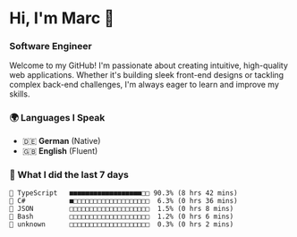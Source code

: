 # Hi, I'm Marc 👋 
### Software Engineer

Welcome to my GitHub! I'm passionate about creating intuitive, high-quality web applications. Whether it's building sleek front-end designs or tackling complex back-end challenges, I'm always eager to learn and improve my skills.  

### 🌍 Languages I Speak  
- 🇩🇪 **German** (Native)  
- 🇬🇧 **English** (Fluent)

### 🤯 What I did the last 7 days

```
🔷 TypeScript   ■■■■■■■■■■■■■■■■■■□□ 90.3% (8 hrs 42 mins)
🔷 C#           ■□□□□□□□□□□□□□□□□□□□  6.3% (0 hrs 36 mins)
📄 JSON         □□□□□□□□□□□□□□□□□□□□  1.5% (0 hrs 8 mins)
📄 Bash         □□□□□□□□□□□□□□□□□□□□  1.2% (0 hrs 6 mins)
📄 unknown      □□□□□□□□□□□□□□□□□□□□  0.3% (0 hrs 2 mins)
```